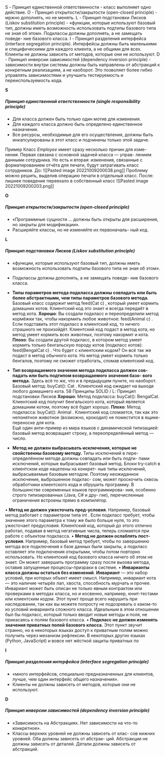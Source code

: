 S - Принцип единственной ответственности - класс выполняет одно действие.
O - Принцип открытости/закрытости (open-closed principle) - мржно дополнять, но не менять.
L - Принцип подстановки Лисков (Liskov substitution principle) - «функции, которые используют базовый тип, должны иметь возможность использовать подтипы базового типа не зная об этом». Подклассы должны дополнять, а не замещать поведе-
ние базового класса.
I - Принцип разделения интерфейса (interface segregation principle). Интерфейсы должны быть маленькими и специфическими для каждого клиента, а не общими для всех. Клиенты не должны зависеть от методов, которые они
не используют.
D - Принцип инверсии зависимостей (dependency inversion principle) - зависимости внутри системы должны быть направлены от абстракций к конкретным реализациям, а не наоборот. Это позволяет более гибко управлять зависимостями и улучшить тестируемость и переиспользуемость кода.


**S**
##### Принцип единственной ответственности (single responsibility principle)
* Для класса должен быть только один мотив для изменения.
* Для каждого класса должно быть определено единственное назначение. 
* Все ресурсы, необходимые для его осуществления, должны быть инкапсулированы в этот класс и подчинены только этой задаче.

Пример
Класс *Employee* имеет сразу несколько причин для изме-
нения. Первая связана с основной задачей класса — управ-
лением данными сотрудника. Но есть и вторая: изменения,
связанные с форматированием отчёта для печати, будут
затрагивать класс сотрудников.
До:
![[Pasted image 20221009200038.png]]
Проблему можно решить, выделив операцию печати в
отдельный класс.
После: лишнее поведение переехало в собственный класс
![[Pasted image 20221009200203.png]]

**O**
##### Принцип открытости/закрытости (open-closed principle)
* «Программные сущности … должны быть открыты для расширения, но закрыты для модификации».
* Расширяйте классы, но не изменяйте их первоначаль-
ный код.

**L**	
##### Принцип подстановки Лисков (Liskov substitution principle)
* «функции, которые используют базовый тип, должны иметь возможность использовать подтипы базового типа не зная об этом».
* Подклассы должны дополнять, а не замещать поведе-
ние базового класса.

* **Типы параметров метода подкласса должны совпадать или
быть более абстрактными, чем типы параметров базового
метода.**
	Базовый класс содержит метод feed(Cat c) , который
умеет кормить домашних котов. Клиентский код это знает
и всегда передаёт в метод кота.
		**Хорошо**: Вы создали подкласс и переопределили метод кормёжки так, чтобы накормить любое животное: feed(Animal c) . Если подставить этот подкласс в клиентский код, то ничего страшного не произойдёт. Клиентский код подаст в метод кота, но метод умеет кормить всех животных, поэтому накормит и кота.
		**Плохо**: Вы создали другой подкласс, в котором метод умеет кормить только бенгальскую породу котов (подкласс котов): feed(BengalCat c) . Что будет с клиентским кодом? Он всё так же подаст в метод обычного кота. Но метод умеет кормить только бенгалов, поэтому не сможет отработать, сломав клиентский код.
* **Тип возвращаемого значения метода подкласса должен сов-
падать или быть подтипом возвращаемого значения базо-
вого метода.** Здесь всё то же, что и в предыдущем пункте, но
наоборот.
	Базовый метод: buyCat(): Cat . Клиентский код ожидает
на выходе любого домашнего кота.
58 Принципы SOLID / L: Принцип подстановки Лисков
		**Хорошо**: Метод подкласса: buyCat(): BengalCat. 
		Клиентский код получит бенгальского кота, который является домашним котом, поэтому всё будет хорошо.
		**Плохо**: Метод подкласса: buyCat(): Animal . Клиентский код сломается, так как это непонятное животное (возможно, крокодил) не поместится в ящике-переноске для кота.		
		Ещё один анти-пример из мира языков с динамической типизацией: базовый метод возвращает строку, а переопределённый метод — число.
		
* **Метод не должен выбрасывать исключения, которые не
свойственны базовому методу.** Типы исключений в пере-
определённом методе должны совпадать или быть подти-
пами исключений, которые выбрасывает базовый метод.
Блоки try-catch в клиентском коде нацелены на конкрет-
ные типы исключений, выбрасываемые базовым методом.
Поэтому неожиданное исключение, выброшенное подклас-
сом, может проскочить сквозь обработчики клиентского
кода и обрушить программу.
В большинстве современных языков программирова-
ния, особенно строго типизированных (Java, C# и дру-
гие), перечисленные ограничения встроены прямо в
компилятор. 

• **Метод не должен ужесточать пред-условия**. Например,
базовый метод работает с параметром типа int . Если подкласс требует, чтобы значение этого параметра к тому же было больше нуля, то это ужесточает предусловия. Клиентский код, который до этого отлично работал, подавая в
метод негативные числа, теперь сломается при работе с объектом подкласса.
• **Метод не должен ослаблять пост-условия**. Например, базовый метод требует, чтобы по завершению метода все подключения к базе данных были закрыты, а подкласс оставляет эти подключения открытыми, чтобы потом повторно использовать. Но клиентский код базового класса ничего об этом не знает. Он может завершить программу сразу после вызова метода, оставив запущенные процессы-призраки в системе.
• **Инварианты класса должны остаться без изменений**. **Инвариант** — это набор условий, при которых объект имеет смысл. Например, инвариант кота — это наличие четырёх
лап, хвоста, способность мурчать и прочее. Инвариант
может быть описан не только явным контрактом или проверками в методах класса, но и косвенно, например, юнит-тестами или клиентским кодом.
Этот пункт проще всего нарушить при наследовании, так как
вы можете попросту не подозревать о каком-то из условий
инварианта сложного класса. Идеальным в этом отношении
был бы подкласс, который только вводит новые методы и
поля, не прикасаясь к полям базового класса.
• **Подкласс не должен изменять значения приватных полей
базового класса.** Этот пункт звучит странно, но в некоторых
языках доступ к приватным полям можно получить через
механизм рефлексии. В некоторых других языках (Python,
JavaScript) и вовсе нет жёсткой защиты приватных по



**I**	
##### Принцип разделения интерфейса (interface segregation principle)
* «много интерфейсов, специально предназначенных для клиентов, лучше, чем один интерфейс общего назначения».
* Клиенты не должны зависеть от методов, которые они
не используют.

**D**
##### Принцип инверсии зависимостей (dependency inversion principle)
* «Зависимость на Абстракциях. Нет зависимости на что-то конкретное».
* Классы верхних уровней не должны зависеть от клас-
сов нижних уровней. Оба должны зависеть от абстрак-
ций. Абстракции не должны зависеть от деталей. Детали должны зависеть от абстракций.
